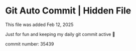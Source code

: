 # Git Auto Commit | Hidden File

This file was added Feb 12, 2025

Just for fun and keeping my daily git commit active 🤪

commit number: 35439
